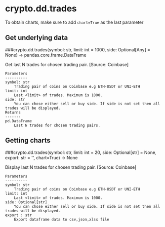 # crypto.dd.trades

To obtain charts, make sure to add `chart=True` as the last parameter

## Get underlying data 
###crypto.dd.trades(symbol: str, limit: int = 1000, side: Optional[Any] = None) -> pandas.core.frame.DataFrame

Get last N trades for chosen trading pair. [Source: Coinbase]

    Parameters
    ----------
    symbol: str
        Trading pair of coins on Coinbase e.g ETH-USDT or UNI-ETH
    limit: int
        Last <limit> of trades. Maximum is 1000.
    side: str
        You can chose either sell or buy side. If side is not set then all trades will be displayed.
    Returns
    -------
    pd.DataFrame
        Last N trades for chosen trading pairs.

## Getting charts 
###crypto.dd.trades(symbol: str, limit: int = 20, side: Optional[str] = None, export: str = '', chart=True) -> None

Display last N trades for chosen trading pair. [Source: Coinbase]

    Parameters
    ----------
    symbol: str
        Trading pair of coins on Coinbase e.g ETH-USDT or UNI-ETH
    limit: int
        Last <limit> of trades. Maximum is 1000.
    side: Optional[str]
        You can chose either sell or buy side. If side is not set then all trades will be displayed.
    export : str
        Export dataframe data to csv,json,xlsx file
